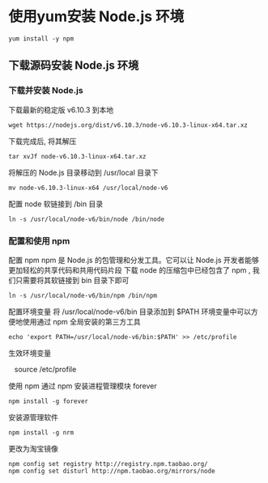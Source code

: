 # 使用yum安装 Node.js 环境

    yum install -y npm

## 下载源码安装 Node.js 环境

### 下载并安装 Node.js
下载最新的稳定版 v6.10.3 到本地

    wget https://nodejs.org/dist/v6.10.3/node-v6.10.3-linux-x64.tar.xz
下载完成后, 将其解压

    tar xvJf node-v6.10.3-linux-x64.tar.xz
将解压的 Node.js 目录移动到 /usr/local 目录下

    mv node-v6.10.3-linux-x64 /usr/local/node-v6
配置 node 软链接到 /bin 目录

    ln -s /usr/local/node-v6/bin/node /bin/node
### 配置和使用 npm
配置 npm
npm 是 Node.js 的包管理和分发工具。它可以让 Node.js 开发者能够更加轻松的共享代码和共用代码片段
下载 node 的压缩包中已经包含了 npm , 我们只需要将其软链接到 bin 目录下即可

    ln -s /usr/local/node-v6/bin/npm /bin/npm
配置环境变量
将 /usr/local/node-v6/bin 目录添加到 $PATH 环境变量中可以方便地使用通过 npm 全局安装的第三方工具

    echo 'export PATH=/usr/local/node-v6/bin:$PATH' >> /etc/profile
生效环境变量

    source /etc/profile
    
使用 npm
通过 npm 安装进程管理模块 forever

    npm install -g forever 
安装源管理软件

    npm install -g nrm
    
更改为淘宝镜像

    npm config set registry http://registry.npm.taobao.org/ 
    npm config set disturl http://npm.taobao.org/mirrors/node
    
    
